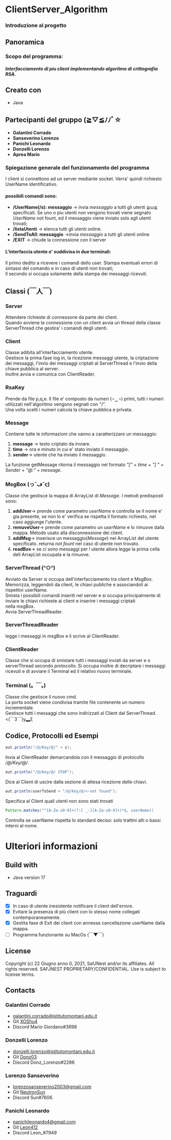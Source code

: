 # ClientServer_Algorithm

### Introduzione al progetto

## Panoramica
### Scopo del programma: 
##### Interfacciamento di piu client implementando algoritmo di crittografia RSA.

## Creato con 
- Java

## Partecipanti del gruppo   (≧▽≦ﾉﾉﾞ☆
- **Galantini Corrado**
- **Sanseverino Lorenzo**
- **Panichi Leonardo**      
- **Donzelli Lorenzo**
- **Aprea Mario** 


### Spiegazione generale del funzionamento del programma
I client si connettono ad un server mediante socket. 
Verra' quindi richiesto UserName identificativo.  
#### possibili comandi sono:  
* **/UserName(/s): messaggio** -> invia *messaggio* a tutti gli utenti ≧ω≦ specificati. Se uno o piu utenti non vengono trovati viene segnato *UserName* not fount, ed il messaggio viene inviato solo agli utenti trovati;  
* **/listaUtenti** -> elenca tutti gli utenti online.
*  **/SendToAll: messaggio** ->invia *messaggio* a tutti gli utenti online
*  **/EXIT** ->  chiude la connessione con il server  
   
#### L'interfaccia utente e' suddivisa in due terminali:   
Il primo dedito a ricevere i comandi dello user. Stampa eventuali errori di sintassi del comando e in caso di utenti non trovati;   
Il secondo si occupa solamente della stampa dei messaggi ricevuti.

## Classi   (￣人￣)
### Server
Attendere richieste di connessone da parte dei client.    
Quando avviene la connessione con un client avvia un thread della classe ServerThread che gestira' i comandi degli utenti.
   
### Client
Classe adibita all'interfacciamento utente.  
Gestisce la prima fase log in, la ricezione messaggi utente, la criptazione dei messaggi, l'invio dei messaggi criptati al ServerThread e l'invio della chiave pubblica al server.  
Inoltre avvia e comunica con ClientReader.

### RsaKey
Prende da file p,q,e. 
Il file e' composto da numeri (¬‿¬) primi, tutti i numeri utilizzati nell'algoritmo vengono segnati con "/".  
Una volta scelti i numeri calcola la chiave pubblica e privata.

### Message
Contiene tutte le informazioni che vanno a caratterizzare un messaggio:
1. **message** -> testo criptato da inviare. 
2. **time** -> ora e minuto in cui e' stato inviato il messaggio.
3. **sender**-> utente che ha inviato il messaggio.
  
La funzione getMessage ritorna il messaggio nel formato *"[" + time + "] " + Sender + "@:" + message*.  

### MsgBox (っˆڡˆς)
Classe che gestisce la mappa di ArrayList di *Message*.
I metodi predisposti sono:
1. **addUser**-> prende come parametro *userName* e controlla se il nome e' gia presente, se non lo e' verifica se rispetta il formato richiesto, nel caso aggiunge l'utente.
2. **remuveUser**-> prende come parametro un u*serName* e lo rimuove dalla mappa. Metodo usato alla disconnessione dei client.
3. **addMsg**-> inserisce un messaggio(*Message*) nel ArrayList del utente specificato. returna *not fount* nel caso di utente non trovato.
4. **readBox**-> se ci sono messaggi per l utente allora legge la prima cella dell ArrayList occupata e la rimuove.

### ServerThread (^○^)
Avviato da Server si occupa dell'interfacciamento tra client e MsgBox.   
Memorizza, leggendoli da client, le chiavi publiche e associandoli ai rispettivi userName.  
Smista i possibili comandi inseriti nel server e si occupa principalmente di inviare le chiavi richieste ai client e inserire i messaggi criptati  
nella msgBox.  
Avvia ServerThreadReader. 

### ServerThreadReader 
legge i messaggi in msgBox e li scrive al ClientReader.

### ClientReader
Classe che si occupa di smistare tutti i messaggi inviati da server e o serverThread secondo protocollo.
Si occupa inoltre di decriptare i messaggi ricevuti e di avviare il Terminal ed il relativo nuovo terminale.

### Terminal  (。￣。)
Classe che gestisce il nuovo cmd.  
La porta socket viene condivisa tramite file contenente un numero incrementale.  
Gestisce tutti i messaggi che sono indirizzati al Client dal ServerThread.   <(￣3￣)y▂ξ

##
## Codice, Protocolli ed Esempi
```java 
out.println("/@/Key/@/" + s);
```
Invia al ClientReader demarcandola con il messaggio di protocollo */@/Key/@/*.
```java
out.println("/@/Key/@/ STOP");        
```
Dice al Client di uscire dalla sezione di attesa ricezione delle chiavi.

```java
out.println(userToSend + "/@/Key/@/<-not found");
```
Specifica al Client quali utenti non sono stati trovati
```java
Pattern.matches("^[A-Za-z0-9]+(?:[ _-][A-Za-z0-9]+)*$, userName)) 
```
Controlla se userName rispetta lo standard deciso: solo trattini alti o bassi interni al nome.

# Ulteriori informazioni
## Build with
- Java version 17

##  Traguardi
- [x] In caso di utente inesistente notificare il client dell'errore.
- [x] Evitare la presenza di più client con lo stesso nome collegati contemporaneamente.
- [x] Gestita fase di Exit dei client con annessa cancellazione userName dalla mappa.
- [ ] Programma funzionante su MacOs  (￣▼￣)

## License
Copyright (c) 22 Giugno anno 0, 2021, SafJNest and/or its affiliates. All rights reserved. SAFJNEST PROPRIETARY/CONFIDENTIAL. Use is subject to license terms.

## Contacts

### Galantini Corrado
- galantini.corrado@istitutomontani.edu.it
- Git <a href="https://github.com/XOShu4">XOShu4 </a> 
- Discord Mario Giordano#3698
   
### Donzelli Lorenzo
- donzelli.lorenzo@istitutomontani.edu.it
- Git <a href="https://github.com/Donz03">Donz03 </a> 
- Discord Donz_Lorenzo#2286
   
### Lorenzo Sanseverino
- lorenzosanseverino2003@gmail.com
- Git <a href="https://github.com/NeutronSun">NeutronSun </a> 
- Discord Sun#7606.

### Panichi Leonardo
- panichileonardo4@gmail.com
- Git <a href="https://github.com/Leon412">Leon412</a>
- Discord Leon_#7949
